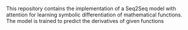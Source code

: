 This repository contains the implementation of a Seq2Seq model with attention for learning symbolic differentiation of mathematical functions. The model is trained to predict the derivatives of given functions 
